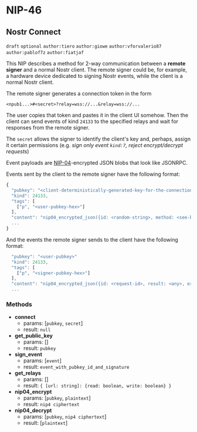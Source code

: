 NIP-46
======

Nostr Connect
-------------

`draft` `optional` `author:tiero` `author:giowe` `author:vforvalerio87` `author:pablof7z` `author:fiatjaf`

This NIP describes a method for 2-way communication between a **remote signer** and a normal Nostr client. The remote signer could be, for example, a hardware device dedicated to signing Nostr events, while the client is a normal Nostr client.

The remote signer generates a connection token in the form

```
<npub1...>#<secret>?relay=wss://...&relay=wss://...
```

The user copies that token and pastes it in the client UI somehow. Then the client can send events of kind `24133` to the specified relays and wait for responses from the remote signer.

The `secret` allows the signer to identify the client's key and, perhaps, assign it certain permissions (e.g. *sign only event `kind:7`, reject encrypt/decrypt requests*)

Event payloads are [NIP-04](04.md)-encrypted JSON blobs that look like JSONRPC.

Events sent by the client to the remote signer have the following format:

```js
{
  "pubkey": "<client-deterministically-generated-key-for-the-connection>"
  "kind": 24133,
  "tags": [
    ["p", "<user-pubkey-hex>"]
  ],
  "content": "nip04_encrypted_json({id: <random-string>, method: <see-below>, params: []})",
  ...
}
```

And the events the remote signer sends to the client have the following format:

```js
  "pubkey": "<user-pubkey>"
  "kind": 24133,
  "tags": [
    ["p", "<signer-pubkey-hex>"]
  ],
  "content": "nip04_encrypted_json({id: <request-id>, result: <any>, error: <reason-string>})",
  ...
```

### Methods

- **connect**
  - params: [`pubkey`, `secret`]
  - result: `null`
- **get_public_key**
  - params: []
  - result: `pubkey`
- **sign_event**
  - params: [`event`]
  - result: `event_with_pubkey_id_and_signature`
- **get_relays**
  - params: []
  - result: `{ [url: string]: {read: boolean, write: boolean} }`
- **nip04_encrypt**
  - params: [`pubkey`, `plaintext`]
  - result: `nip4 ciphertext`
- **nip04_decrypt**
  - params: [`pubkey`, `nip4 ciphertext`]
  - result: [`plaintext`]
